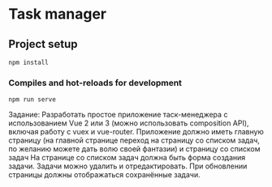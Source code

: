 # Task manager

## Project setup
```
npm install
```

### Compiles and hot-reloads for development
```
npm run serve
```
Задание:
Разработать простое приложение таск-менеджера с использованием Vue 2 или 3 (можно использовать composition API), включая работу с vuex и vue-router.
Приложение должно иметь главную страницу (на главной странице переход на страницу со списком задач, по желанию можете дать волю своей фантазии) и страницу со списком задач
На странице со списком задач должна быть форма создания задачи.
Задачи можно удалить и отредактировать. При обновлении страницы должны отображаться сохранённые задачи.




